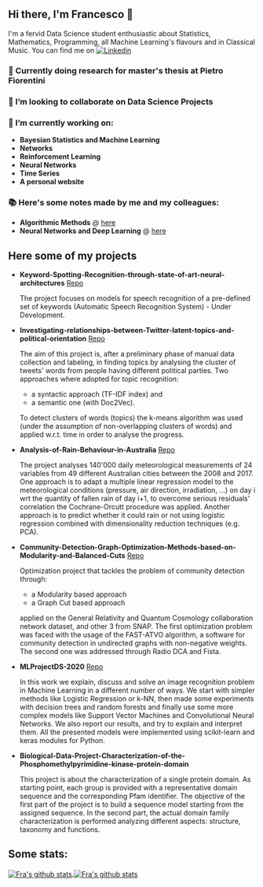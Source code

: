 ## Hi there, I'm Francesco 👋


I'm a fervid Data Science student enthusiastic about Statistics, Mathematics, Programming, all Machine Learning's flavours and in Classical Music. You can find me on [![Linkedin](https://img.shields.io/badge/-LinkedIn-blue?style=flat&logo=Linkedin&logoColor=white)](http://www.linkedin.com/in/francesco-ferretto-at-ds)

### 🌱 Currently doing research for master's thesis at Pietro Fiorentini 
### 👯 I’m looking to collaborate on Data Science Projects
### 🔭 I’m currently working on:

- **Bayesian Statistics and Machine Learning**
- **Networks**
- **Reinforcement Learning**
- **Neural Networks**
- **Time Series**
- **A personal website**

### :books: Here's some notes made by me and my colleagues: 

- **Algorithmic Methods** @ [here](https://github.com/francescoferretto/Algorithmic-Methods)
- **Neural Networks and Deep Learning** @ [here](https://www.overleaf.com/project/6103979d2cc6aa0f833b96b3)

## Here some of my projects 

- **Keyword-Spotting-Recognition-through-state-of-art-neural-architectures** [Repo](https://github.com/FedericaLatora/Keyword-Spotting-Recognition-through-state-of-art-neural-architectures)

    The project focuses on models for speech recognition of a pre-defined set of keywords (Automatic Speech Recognition System) - Under Development.  

- **Investigating-relationships-between-Twitter-latent-topics-and-political-orientation** [Repo](https://github.com/francescoferretto/Investigating-relationships-between-Twitter-latent-topics-and-political-orientation)

    The aim of this project is, after a preliminary phase of manual data collection and labeling, in finding topics by analysing the cluster of tweets' words from people having different political parties. Two approaches where adopted for topic recognition:
    - a syntactic approach (TF-IDF index) and
    - a semantic one (with Doc2Vec).
    
    To detect clusters of words (topics) the k-means algorithm was used (under the assumption of non-overlapping clusters of words) and applied w.r.t. time in order to analyse the progress. 

- **Analysis-of-Rain-Behaviour-in-Australia** [Repo](https://github.com/francescoferretto/Analysis-of-Rain-Behaviour-in-Australia)

    The project analyses 140'000 daily meteorological measurements of 24 variables from 49 different Australian cities between the 2008 and 2017. One approach is to adapt a multiple linear regression model to the meteorological conditions (pressure, air direction, irradiation, ...) on day i wrt the quantity of fallen rain of day i+1, to overcome serious residuals' correlation the Cochrane-Orcutt procedure was applied. Another approach is to predict whether it could rain or not using logistic regression combined with dimensionality reduction techniques (e.g. PCA). 

- **Community-Detection-Graph-Optimization-Methods-based-on-Modularity-and-Balanced-Cuts** [Repo](https://github.com/francescoferretto/Community-Detection-Graph-Optimization-Methods-based-on-Modularity-and-Balanced-Cuts)

    Optimization project that tackles the problem of community detection through:
    - a Modularity based approach
    - a Graph Cut based approach
    
    applied on the General Relativity and Quantum Cosmology collaboration network dataset, and other 3 from SNAP.
    The first optimization problem was faced with the usage of the FAST-ATVO algorithm, a software for community detection in undirected graphs with non-negative weights. The second one was addressed through Radio DCA and Fista.

- **MLProjectDS-2020** [Repo](https://github.com/francescoferretto/MLProjectDS-2020)

    In this work we explain, discuss and solve an image
        recognition problem in Machine Learning in a different
        number of ways. We start with simpler methods like Logistic
        Regression or k-NN, then made some experiments with decision
        trees and random forests and finally use some more
        complex models like Support Vector Machines and Convolutional
        Neural Networks. We also report our results, and
        try to explain and interpret them. All the presented models
        were implemented using scikit-learn and keras
        modules for Python.

- **Biological-Data-Project-Characterization-of-the-Phosphomethylpyrimidine-kinase-protein-domain**

    This project is about the characterization of
    a single protein domain. As starting point,
    each group is provided with a representative
    domain sequence and the corresponding Pfam
    identifier. The objective of the first part of
    the project is to build a sequence model starting
    from the assigned sequence. In the second
    part, the actual domain family characterization is
    performed analyzing different aspects: structure,
    taxonomy and functions. 


## Some stats: 

<a href="https://github.com/francescoferretto">
  <img align="center"src="https://github-readme-stats.vercel.app/api/top-langs/?username=francescoferretto&theme=github_dark&layout=compact&border_color=000000" alt="Fra's github stats" />
</a>

<a href="https://github.com/francescoferretto"> 
  <img align="center" src="https://github-readme-stats.vercel.app/api?username=francescoferretto&theme=github_dark&border_color=000000&hide=Contributed to" alt="Fra's github stats" />
</a>


